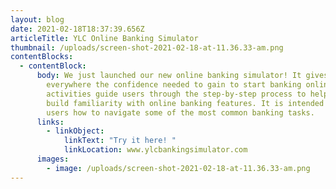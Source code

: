 ```yaml
---
layout: blog
date: 2021-02-18T18:37:39.656Z
articleTitle: YLC Online Banking Simulator
thumbnail: /uploads/screen-shot-2021-02-18-at-11.36.33-am.png
contentBlocks:
  - contentBlock:
      body: We just launched our new online banking simulator! It gives people
        everywhere the confidence needed to gain to start banking online. The
        activities guide users through the step-by-step process to help them
        build familiarity with online banking features. It is intended to show
        users how to navigate some of the most common banking tasks.
      links:
        - linkObject:
            linkText: "Try it here! "
            linkLocation: www.ylcbankingsimulator.com
      images:
        - image: /uploads/screen-shot-2021-02-18-at-11.36.33-am.png
---
```

